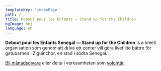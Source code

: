 ```yaml
---
templateKey: 'indexPage'
path: /
title: Debout pour les Enfants — Stand up for the Children
bgImage: hej
language: en
---
```

**Debout pour les Enfants Senegal &mdash; Stand up for the Children** is a ideell organisation som genom att driva ett center vill göra livet lite bättre för gatubarnen i Ziguinchor, en stad i södra Senegal.
<div class='call-to-action'><p><a href='sv/bidrag' class='button'>Bli månadsgivare</a> eller delta i verksamheten som <a href='sv/volontar'>volontär</a>.</p></div>
